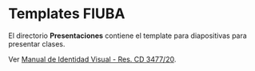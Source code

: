 # Templates FIUBA

El directorio **Presentaciones** contiene el template para diapositivas para presentar clases.

Ver [Manual de Identidad Visual - Res. CD 3477/20](./Res_CD_3477-20_Manual_de_Identidad_Visual.pdf).
